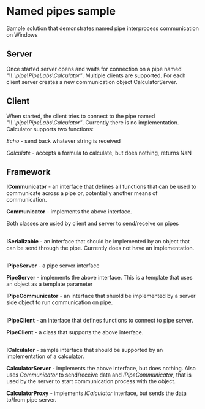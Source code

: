 # Named pipes sample

Sample solution that demonstrates named pipe interprocess communication on Windows

## Server

Once started server opens and waits for connection on a pipe named *"\\\\.\\pipe\\PipeLabs\\Calculator"*. Multiple clients are supported. For each client server creates a new communication object CalculatorServer.

## Client

When started, the client tries to connect to the pipe named *"\\\\.\\pipe\\PipeLabs\\Calculator"*. Currently there is no implementation. Calculator supports two functions:

*Echo* - send back whatever string is received

*Calculate* - accepts a formula to calculate, but does nothing, returns NaN

## Framework

**ICommunicator** - an interface that defines all functions that can be used to communicate across a pipe or, potentially another means of communication.

**Communicator** - implements the above interface.

Both classes are usied by client and server to send/receive on pipes

##

**ISerializable** - an interface that should be implemented by an object that can be send through the pipe. Currently does not have an implementation.

##

**IPipeServer** - a pipe server interface

**PipeServer** - implements the above interface. This is a template that uses an object as a template parameter

**IPipeCommunicator**  - an interface that shuold be implemented by a server side object to run communication on pipe.

##

**IPipeClient** - an interface that defines functions to connect to pipe server.

**PipeClient** - a class that supports the above interface.

##

**ICalculator** - sample interface that should be supported by an implementation of a calculator.

**CalculatorServer** - implements the above interface, but does nothing. Also uses *Communicator* to send/receive data and *IPipeCommunicator*, that is used by the server to start communication process with the object.

**CalculatorProxy**  - implements *ICalculator* interface, but sends the data to/from pipe server.